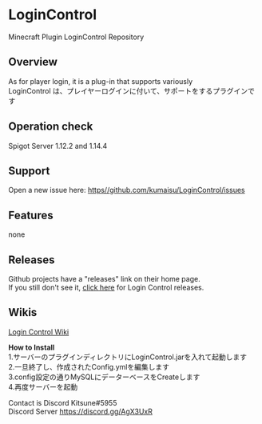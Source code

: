 # LoginControl
Minecraft Plugin LoginControl Repository  

## Overview  
  
As for player login, it is a plug-in that supports variously  
LoginControl は、プレイヤーログインに付いて、サポートをするプラグインです  

## Operation check  
Spigot Server 1.12.2 and 1.14.4  
  
## Support  
Open a new issue here: [https//github.com/kumaisu/LoginControl/issues](https://github.com/kumaisu/LoginControl/issues)  
  
## Features  
none  
  
## Releases  
Github projects have a "releases" link on their home page.  
If you still don't see it, [click here](https://github.com/kumaisu/LoginControl/releases) for Login Control releases.  
  
## Wikis  
[Login Control Wiki](https://github.com/kumaisu/LoginControl/wiki)  
  
**How to Install**  
1.サーバーのプラグインディレクトリにLoginControl.jarを入れて起動します  
2.一旦終了し、作成されたConfig.ymlを編集します  
3.config設定の通りMySQLにデーターベースをCreateします  
4.再度サーバーを起動  
  
Contact is Discord Kitsune#5955  
Discord Server https://discord.gg/AgX3UxR  
